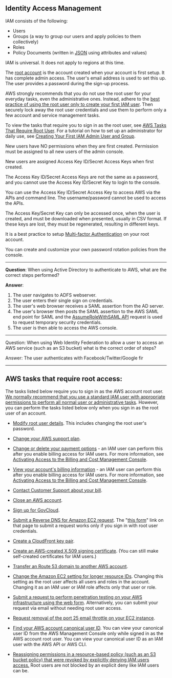 ## Identity Access Management

IAM consists of the following:

 - Users
 - Groups (a way to group our users and apply policies to them
   collectively)
 - Roles
 - Policy Documents (written in [JSON](https://www.json.org/) using attributes and values)

IAM is universal. It does not apply to regions at this time.

The [root account](https://docs.aws.amazon.com/IAM/latest/UserGuide/id_root-user.html) is the account created when your account is first setup. It has complete admin access. The user's email address is used to set this up. The user provides a password during the sign-up process.

AWS strongly recommends that you do not use the root user for your everyday tasks, even the administrative ones. Instead, adhere to the [best practice of using the root user only to create your first IAM user](https://docs.aws.amazon.com/IAM/latest/UserGuide/best-practices.html#create-iam-users). Then securely lock away the root user credentials and use them to perform only a few account and service management tasks. 

To view the tasks that require you to sign in as the root user, see [AWS Tasks That Require Root User](http://docs.aws.amazon.com/general/latest/gr/aws_tasks-that-require-root.html). For a tutorial on how to set up an administrator for daily use, see [Creating Your First IAM Admin User and Group](https://docs.aws.amazon.com/IAM/latest/UserGuide/getting-started_create-admin-group.html).

New users have NO permissions when they are first created. Permission must be assigned to all new users of the admin console.

New users are assigned Access Key ID/Secret Access Keys when first created.

The Access Key ID/Secret Access Keys are not the same as a password, and you cannot use the Access Key ID/Secret Key to login to the console. 

You can use the Access Key ID/Secret Access Key to access AWS via the APIs and command line. The username/password cannot be used to access the APIs.

The Access Key/Secret Key can only be accessed once, when the user is created, and must be downloaded when presented, usually in CSV format. If these keys are lost, they must be regenerated, resulting in different keys.

It is a best practice to setup [Multi-factor Authentication](https://en.wikipedia.org/wiki/Multi-factor_authentication) on your root account.

You can create and customize your own password rotation policies from the console.

---

**Question**: 
When using Active Directory to authenticate to AWS, what are the correct steps performed?

**Answer**:
1. The user navigates to ADFS webserver.
2. The user enters their single sign on credentials.
3. The user's web browser receives a SAML assertion from the AD server.
4. The user's browser then posts the SAML assertion to the AWS SAML end point for SAML and the [AssumeRoleWithSAML API](https://docs.aws.amazon.com/STS/latest/APIReference/API_AssumeRoleWithSAML.html) request is used to request temporary security credentials.
5. The user is then able to access the AWS console.

---
Question:
When using Web Identity Federation to allow a user to access an AWS service (such as an S3 bucket) what is the correct order of steps?

Answer:
The user authenticates with Facebook/Twitter/Google fir


---


## AWS tasks that require root access:

The tasks listed below require you to sign in as the AWS account root user.  [We normally recommend that you use a standard IAM user with appropriate permissions to perform all normal user or administrative tasks](http://docs.aws.amazon.com/IAM/latest/UserGuide/best-practices.html#lock-away-credentials). However, you can perform the tasks listed below only when you sign in as the root user of an account.

-   [Modify root user details](https://docs.aws.amazon.com/general/latest/gr/aws-sec-cred-types.html#email-and-password-for-your-AWS-account). This includes changing the root user's password.
    
-   [Change your AWS support plan](http://docs.aws.amazon.com/awssupport/latest/user/getting-started.html).
    
-   [Change or delete your payment options](http://docs.aws.amazon.com/awsaccountbilling/latest/aboutv2/manage-payments.html)  - an IAM user can perform this after you enable billing access for IAM users. For more information, see  [Activating Access to the Billing and Cost Management Console](http://docs.aws.amazon.com/awsaccountbilling/latest/aboutv2/grantaccess.html#ControllingAccessWebsite-Activate).
    
-   [View your account's billing information](http://docs.aws.amazon.com/awsaccountbilling/latest/aboutv2/getting-viewing-bill.html)  - an IAM user can perform this after you enable billing access for IAM users. For more information, see  [Activating Access to the Billing and Cost Management Console](http://docs.aws.amazon.com/awsaccountbilling/latest/aboutv2/grantaccess.html#ControllingAccessWebsite-Activate).
    
-   [Contact Customer Support about your bill](http://docs.aws.amazon.com/awsaccountbilling/latest/aboutv2/billing-get-answers.html).
    
-   [Close an AWS account](http://docs.aws.amazon.com/awsaccountbilling/latest/aboutv2/close-account.html).
    
-   [Sign up for GovCloud](http://docs.aws.amazon.com/govcloud-us/latest/UserGuide/getting-started-sign-up.html).
    
-   [Submit a Reverse DNS for Amazon EC2 request](https://aws.amazon.com/blogs/aws/reverse-dns-for-ec2s-elastic-ip-addresses/). The "[this form](https://aws-portal.amazon.com/gp/aws/html-forms-controller/contactus/ec2-email-limit-rdns-request)" link on that page to submit a request works only if you sign in with root user credentials.
    
-   [Create a CloudFront key pair](http://docs.aws.amazon.com/AmazonCloudFront/latest/DeveloperGuide/private-content-trusted-signers.html#private-content-creating-cloudfront-key-pairs).
    
-   [Create an AWS-created X.509 signing certificate](http://docs.aws.amazon.com/AmazonDevPay/latest/DevPayDeveloperGuide/X509Certificates.html#UsingAWSCertificate). (You can still make self-created certificates for IAM users.)
    
-   [Transfer an Route 53 domain to another AWS account](http://docs.aws.amazon.com/Route53/latest/DeveloperGuide/domain-transfer-between-aws-accounts.html).
    
-   [Change the Amazon EC2 setting for longer resource IDs](http://docs.aws.amazon.com/AWSEC2/latest/UserGuide/resource-ids.html#resource-ids-working-with-self). Changing this setting as the root user affects all users and roles in the account. Changing it as an IAM user or IAM role affects only that user or role.
    
-   [Submit a request to perform penetration testing on your AWS infrastructure using the web form](https://aws.amazon.com/premiumsupport/knowledge-center/penetration-testing/). Alternatively, you can submit your request via email without needing root user access.
    
-   [Request removal of the port 25 email throttle on your EC2 instance](https://aws.amazon.com/premiumsupport/knowledge-center/ec2-port-25-throttle/).
    
-   [Find your AWS account canonical user ID](https://docs.aws.amazon.com/general/latest/gr/acct-identifiers.html#FindingCanonicalId). You can view your canonical user ID from the AWS Management Console only while signed in as the AWS account root user. You can view your canonical user ID as an IAM user with the AWS API or AWS CLI.
    
-   [Reassigning permissions in a resource-based policy (such as an S3 bucket policy) that were revoked by explicitly denying IAM users access.](http://docs.aws.amazon.com/IAM/latest/UserGuide/access_policies_manage-edit.html)  Root users are not blocked by an explicit deny like IAM users can be.
<!--stackedit_data:
eyJoaXN0b3J5IjpbLTg5Mzg2MjI4LC05MDcxNjQ5NTYsMTg3MT
E4MDEzMCwtMTI1OTAyOTg4NSwtMTU2Mzc2NTg4MywxMjU3NDA0
NTA5XX0=
-->